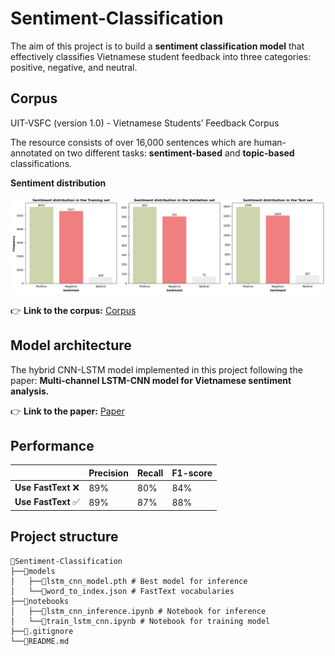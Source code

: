 # Sentiment-Classification
The aim of this project is to build a **sentiment classification model** that effectively classifies Vietnamese student feedback into three categories: positive, negative, and neutral.

## Corpus
UIT-VSFC (version 1.0) - Vietnamese Students’ Feedback Corpus

The resource consists of over 16,000 sentences which are human-annotated on two different tasks: **sentiment-based** and **topic-based** classifications.

**Sentiment distribution**

![Alt text](images/sentiment_distribution.png)

👉 **Link to the corpus:** [Corpus](https://huggingface.co/datasets/uitnlp/vietnamese_students_feedback)

## Model architecture
The hybrid CNN-LSTM model implemented in this project following the paper: **Multi-channel LSTM-CNN model for Vietnamese sentiment analysis.**

👉 **Link to the paper:** [Paper](https://ieeexplore.ieee.org/document/8119429)

## Performance
|                  | **Precision** | **Recall** | **F1-score** |
|------------------|---------------|------------|--------------|
| **Use FastText** ❌ | 89%           | 80%        | 84%          |
| **Use FastText** ✅ | 89%           | 87%        | 88%          |

## Project structure
```
📂Sentiment-Classification
├──📂models
│   ├──📜lstm_cnn_model.pth # Best model for inference
│   └──📜word_to_index.json # FastText vocabularies
├──📂notebooks
│   ├──📜lstm_cnn_inference.ipynb # Notebook for inference
│   └──📜train_lstm_cnn.ipynb # Notebook for training model
├──📜.gitignore
└──📜README.md
```